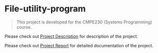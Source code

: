 # File-utility-program

> This project is developed for the CMPE230 (Systems Programming) course.

Please check out [Project Description](https://github.com/hsnbsrbalaban/file-utility-program/blob/master/cmpe230spring2018hw2.pdf) for description of the project.

Please check out [Project Report](https://github.com/hsnbsrbalaban/file-utility-program/blob/master/CMPE230-Project2-Report.pdf) for detailed documentation of the project.
